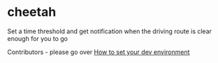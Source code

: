 cheetah
=======

Set a time threshold and get notification when the driving route is clear enough for you to go

Contributors - please go over
[How to set your dev environment](https://github.com/mavry/cheetah/wiki/How-to-set-your-dev-environment)
